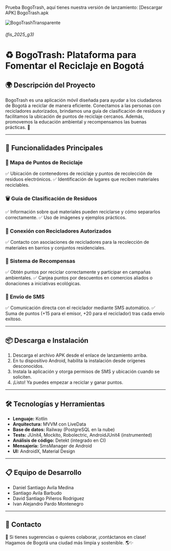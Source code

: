 Prueba BogoTrash, aquí tienes nuestra versión de lanzamiento:
[Descargar APK] BogoTrash.apk

![BogoTrashTransparente](https://github.com/user-attachments/assets/4e4d677b-98ea-4686-b66c-50ed5c9136f9)

###### (fis\_2025\_g3)

# ♻️ BogoTrash: Plataforma para Fomentar el Reciclaje en Bogotá

## 🌍 Descripción del Proyecto

BogoTrash es una aplicación móvil diseñada para ayudar a los ciudadanos de Bogotá a reciclar de manera eficiente. Conectamos a las personas con recicladores autorizados, brindamos una guía de clasificación de residuos y facilitamos la ubicación de puntos de reciclaje cercanos. Además, promovemos la educación ambiental y recompensamos las buenas prácticas. 🚀

---

## 🚀 Funcionalidades Principales

### 📍 Mapa de Puntos de Reciclaje

✅ Ubicación de contenedores de reciclaje y puntos de recolección de residuos electrónicos.
✅ Identificación de lugares que reciben materiales reciclables.

### 🗑️ Guía de Clasificación de Residuos

✅ Información sobre qué materiales pueden reciclarse y cómo separarlos correctamente.
✅ Uso de imágenes y ejemplos prácticos.

### 🤝 Conexión con Recicladores Autorizados

✅ Contacto con asociaciones de recicladores para la recolección de materiales en barrios y conjuntos residenciales.

### 🎁 Sistema de Recompensas

✅ Obtén puntos por reciclar correctamente y participar en campañas ambientales.
✅ Canjea puntos por descuentos en comercios aliados o donaciones a iniciativas ecológicas.

### 📩 Envío de SMS

✅ Comunicación directa con el reciclador mediante SMS automático.
✅ Suma de puntos (+15 para el emisor, +20 para el reciclador) tras cada envío exitoso.

---

## 📦 Descarga e Instalación

1. Descarga el archivo APK desde el enlace de lanzamiento arriba.
2. En tu dispositivo Android, habilita la instalación desde orígenes desconocidos.
3. Instala la aplicación y otorga permisos de SMS y ubicación cuando se soliciten.
4. ¡Listo! Ya puedes empezar a reciclar y ganar puntos.

---

## 🛠️ Tecnologías y Herramientas

* **Lenguaje:** Kotlin
* **Arquitectura:** MVVM con LiveData
* **Base de datos:** Railway (PostgreSQL en la nube)
* **Tests:** JUnit4, Mockito, Robolectric, AndroidJUnit4 (instrumented)
* **Análisis de código:** Detekt (integrado en CI)
* **Mensajería:** SmsManager de Android
* **UI:** AndroidX, Material Design

---

## 📋 Equipo de Desarrollo

* Daniel Santiago Avila Medina
* Santiago Avila Barbudo
* David Santiago Piñeros Rodriguez
* Ivan Alejandro Pardo Montenegro

---

## 📩 Contacto

📧 Si tienes sugerencias o quieres colaborar, ¡contáctanos en clase!
Hagamos de Bogotá una ciudad más limpia y sostenible. 🌎✨


